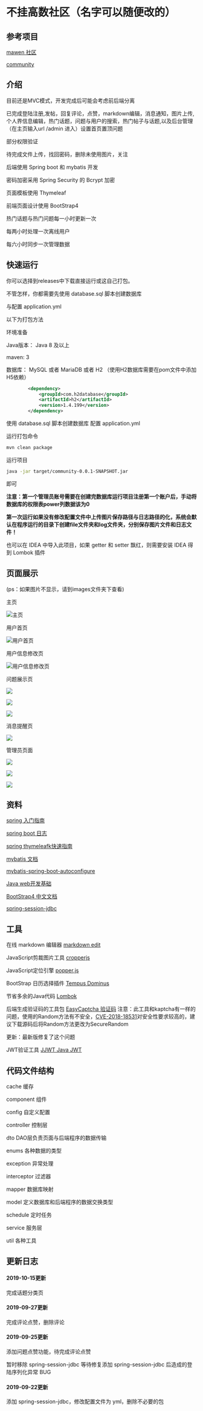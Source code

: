 # 不挂高数社区（名字可以随便改的）

## 参考项目

[mawen 社区](http://www.mawen.co)

[community](https://github.com/codedrinker/community)

## 介绍

目前还是MVC模式，开发完成后可能会考虑前后端分离


已完成登陆注册,发帖，回复评论，点赞，markdown编辑，消息通知，图片上传,个人界信息编辑，热门话题，问题与用户的搜索，热门帖子与话题,以及后台管理（在主页输入url /admin 进入）设置首页置顶问题

部分权限验证

待完成文件上传，找回密码，删除未使用图片，关注

后端使用 Spring boot 和  mybatis 开发

密码加密采用 Spring Security 的 Bcrypt 加密

页面模板使用 Thymeleaf

前端页面设计使用 BootStrap4 

热门话题与热门问题每一小时更新一次

每两小时处理一次离线用户

每六小时同步一次管理数据


## 快速运行

你可以选择到releases中下载直接运行或这自己打包。

不管怎样，你都需要先使用 database.sql 脚本创建数据库

与配置 application.yml

以下为打包方法

环境准备

Java版本： Java 8 及以上

maven: 3

数据库： MySQL 或者 MariaDB 或者 H2 （使用H2数据库需要在pom文件中添加H5依赖）

```xml
        <dependency>
            <groupId>com.h2database</groupId>
            <artifactId>h2</artifactId>
            <version>1.4.199</version>
        </dependency>
```
使用 database.sql 脚本创建数据库
配置 application.yml

运行打包命令
```bash
mvn clean package
```
运行项目
```bash
java -jar target/community-0.0.1-SNAPSHOT.jar
```
即可

**注意：第一个管理员账号需要在创建完数据库运行项目注册第一个账户后，手动将数据库的权限表power列数据该为0**

**第一次运行如果没有修改配置文件中上传图片保存路径与日志路径的化，系统会默认在程序运行的目录下创建file文件夹和log文件夹，分别保存图片文件和日志文件！**

也可以在 IDEA 中导入此项目，如果 getter 和 setter 飘红，则需要安装 IDEA 得到 Lombok 插件

## 页面展示

(ps：如果图片不显示，请到images文件夹下查看)

主页

![主页](https://github.com/PuZhiweizuishuai/community/blob/master/images/home.jpg "主页")

用户首页

![用户首页](https://github.com/PuZhiweizuishuai/community/blob/master/images/userHome.jpg "用户首页")

用户信息修改页

![用户信息修改页](https://github.com/PuZhiweizuishuai/community/blob/master/images/userchange.jpg "用户信息修改页")


问题展示页

![](https://github.com/PuZhiweizuishuai/community/blob/master/images/questionPage.jpg)

![](https://github.com/PuZhiweizuishuai/community/blob/master/images/questionPage2.jpg)

![](https://github.com/PuZhiweizuishuai/community/blob/master/images/questionPage3.jpg)

消息提醒页

![](https://github.com/PuZhiweizuishuai/community/blob/master/images/message.jpg)

管理员页面

![](https://github.com/PuZhiweizuishuai/community/blob/master/images/adminPage.jpg)

![](https://github.com/PuZhiweizuishuai/community/blob/master/images/adminPage%20(2).jpg)

![](https://github.com/PuZhiweizuishuai/community/blob/master/images/adminPage%20(3).jpg)


## 资料
[spring 入门指南](https://spring.io/guides)

[spring boot 日志](https://docs.spring.io/spring-boot/docs/current/reference/html/boot-features-logging.html)

[spring thymeleafk快速指南](https://spring.io/guides/gs/serving-web-content/)

[mybatis 文档](http://www.mybatis.org/mybatis-3/zh/index.html)

[mybatis-spring-boot-autoconfigure](http://www.mybatis.org/spring-boot-starter/mybatis-spring-boot-autoconfigure/)

[Java web开发基础](http://jinxuliang.com/course/CoursePortal/Details/5a9268a9a664d72f041e0a6a)

[BootStrap4 中文文档](http://bs4.ntp.org.cn/)

[spring-session-jdbc](https://docs.spring.io/spring-session/docs/current/reference/html5/guides/boot-jdbc.html)

## 工具
在线 markdown 编辑器 [markdown edit](https://pandao.github.io/editor.md/)

JavaScript剪裁图片工具 [cropperjs](https://github.com/fengyuanchen/cropperjs)

JavaScript定位引擎 [popper.js](https://github.com/FezVrasta/popper.js)

BootStrap 日历选择插件 [Tempus Dominus](https://tempusdominus.github.io/bootstrap-4/)

节省多余的Java代码 [Lombok](https://www.projectlombok.org)

后端生成验证码的工具包 [EasyCaptcha 验证码](https://github.com/whvcse/EasyCaptcha)
注意：此工具和kaptcha有一样的问题，使用的Random方法有不安全，[CVE-2018-18531](http://www.cnnvd.org.cn/web/xxk/ldxqById.tag?CNNVD=CNNVD-201810-1111)对安全性要求较高的，建议下载源码后将Random方法更改为SecureRandom

更新：最新版修复了这个问题

JWT验证工具 [JJWT Java JWT](https://github.com/jwtk/jjwt)

## 代码文件结构

cache 缓存

component 组件

config 自定义配置

controller 控制层

dto DAO层负责页面与后端程序的数据传输

enums 各种数据的类型

exception 异常处理

interceptor 过滤器

mapper 数据库映射

model 定义数据库和后端程序的数据交换类型

schedule 定时任务

service 服务层

util 各种工具

## 更新日志

#### 2019-10-15更新

完成话题分类页

#### 2019-09-27更新

完成评论点赞，删除评论

#### 2019-09-25更新

添加问题点赞功能，待完成评论点赞

暂时移除 spring-session-jdbc 等待修复添加 spring-session-jdbc 后造成的登陆序列化异常 BUG

#### 2019-09-22更新

添加 spring-session-jdbc，修改配置文件为 yml，删除不必要的包
